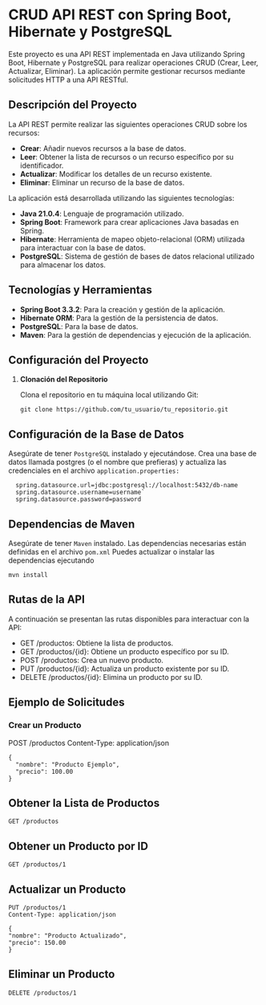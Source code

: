 # CRUD API REST con Spring Boot, Hibernate y PostgreSQL

Este proyecto es una API REST implementada en Java utilizando Spring Boot, Hibernate y PostgreSQL para realizar operaciones CRUD (Crear, Leer, Actualizar, Eliminar). La aplicación permite gestionar recursos mediante solicitudes HTTP a una API RESTful.

## Descripción del Proyecto

La API REST permite realizar las siguientes operaciones CRUD sobre los recursos:

- **Crear**: Añadir nuevos recursos a la base de datos.
- **Leer**: Obtener la lista de recursos o un recurso específico por su identificador.
- **Actualizar**: Modificar los detalles de un recurso existente.
- **Eliminar**: Eliminar un recurso de la base de datos.

La aplicación está desarrollada utilizando las siguientes tecnologías:

- **Java 21.0.4**: Lenguaje de programación utilizado.
- **Spring Boot**: Framework para crear aplicaciones Java basadas en Spring.
- **Hibernate**: Herramienta de mapeo objeto-relacional (ORM) utilizada para interactuar con la base de datos.
- **PostgreSQL**: Sistema de gestión de bases de datos relacional utilizado para almacenar los datos.

## Tecnologías y Herramientas

- **Spring Boot 3.3.2**: Para la creación y gestión de la aplicación.
- **Hibernate ORM**: Para la gestión de la persistencia de datos.
- **PostgreSQL**: Para la base de datos.
- **Maven**: Para la gestión de dependencias y ejecución de la aplicación.

## Configuración del Proyecto

1. **Clonación del Repositorio**

   Clona el repositorio en tu máquina local utilizando Git:

       git clone https://github.com/tu_usuario/tu_repositorio.git

## Configuración de la Base de Datos

Asegúrate de tener `PostgreSQL` instalado y ejecutándose. Crea una base de datos llamada postgres (o el nombre que prefieras) y actualiza las credenciales en el archivo `application.properties:`

      spring.datasource.url=jdbc:postgresql://localhost:5432/db-name
      spring.datasource.username=username`
      spring.datasource.password=password

## Dependencias de Maven

Asegúrate de tener `Maven` instalado. Las dependencias necesarias están definidas en el archivo `pom.xml` Puedes actualizar o instalar las dependencias ejecutando

    mvn install

## Rutas de la API
A continuación se presentan las rutas disponibles para interactuar con la API:

- GET /productos: Obtiene la lista de productos.
- GET /productos/{id}: Obtiene un producto específico por su ID.
- POST /productos: Crea un nuevo producto.
- PUT /productos/{id}: Actualiza un producto existente por su ID.
- DELETE /productos/{id}: Elimina un producto por su ID.

## Ejemplo de Solicitudes

### Crear un Producto

POST /productos
Content-Type: application/json

    {
      "nombre": "Producto Ejemplo",
      "precio": 100.00
    }

## Obtener la Lista de Productos

    GET /productos

## Obtener un Producto por ID

    GET /productos/1
    
## Actualizar un Producto

    PUT /productos/1
    Content-Type: application/json

    {
    "nombre": "Producto Actualizado",
    "precio": 150.00
    }

## Eliminar un Producto

    DELETE /productos/1



